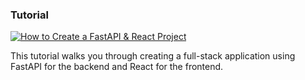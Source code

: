 ###  Tutorial

[![How to Create a FastAPI & React Project](https://img.youtube.com/vi/aSdVU9-SxH4/0.jpg)](https://youtu.be/aSdVU9-SxH4)

This tutorial walks you through creating a full-stack application using FastAPI for the backend and React for the frontend.

